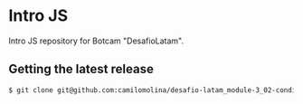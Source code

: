 # Intro JS

Intro JS repository for Botcam "DesafioLatam".

## Getting the latest release

```bash
$ git clone git@github.com:camilomolina/desafio-latam_module-3_02-conditions.git
```
